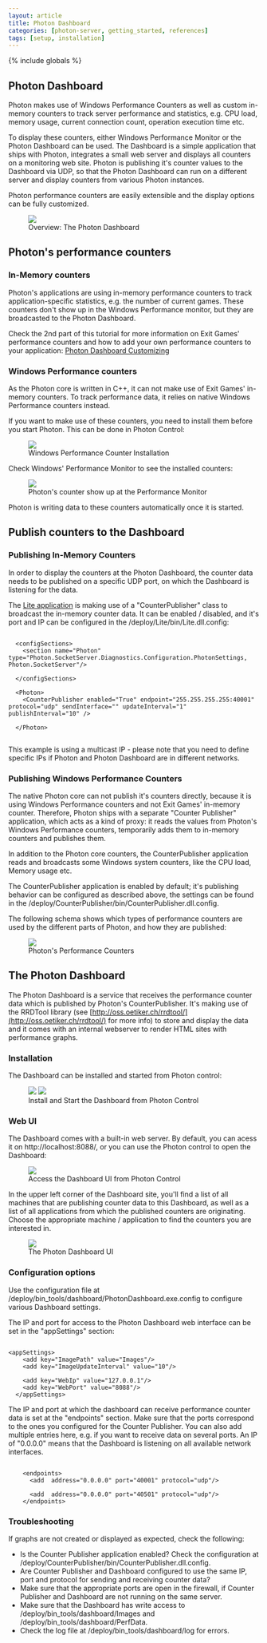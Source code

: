```yaml
---
layout: article
title: Photon Dashboard 
categories: [photon-server, getting_started, references]
tags: [setup, installation]
---
```

{% include globals %}

## Photon Dashboard

Photon makes use of Windows Performance Counters as well as custom
in-memory counters to track server performance and statistics, e.g. CPU
load, memory usage, current connection count, operation execution time
etc.

To display these counters, either Windows Performance Monitor or the
Photon Dashboard can be used. The Dashboard is a simple application that
ships with Photon, integrates a small web server and displays all
counters on a monitoring web site. Photon is publishing it's counter
values to the Dashboard via UDP, so that the Photon Dashboard can run on
a different server and display counters from various Photon instances.

Photon performance counters are easily extensible and the display
options can be fully customized.

<figure>
<img src="{{ IMG }}/Dashboard-Overview.png" />
<figcaption>Overview: The Photon Dashboard</figcaption>
</figure>

## Photon's performance counters

### In-Memory counters

Photon's applications are using in-memory performance counters to track
application-specific statistics, e.g. the number of current games.
These counters don't show up in the Windows Performance monitor, but
they are broadcasted to the Photon Dashboard.

Check the 2nd part of this tutorial for more information on Exit Games'
performance counters and how to add your own performance counters to
your application: [Photon Dashboard
Customizing](/dashboardcustomizing)

### Windows Performance counters

As the Photon core is written in C++, it can not make use of Exit Games'
in-memory counters. To track performance data, it relies on native
Windows Performance counters instead.

If you want to make use of these counters, you need to install them
before you start Photon. This can be done in Photon Control:

<figure>
<img src="{{ IMG }}/Dashboard-InstallCounter.png" />
<figcaption>Windows Performance Counter Installation</figcaption>
</figure>

Check Windows' Performance Monitor to see the installed counters:

<figure>
<img src="{{ IMG }}/Dashboard-PerformanceMonitor.png" />
<figcaption>Photon's counter show up at the Performance Monitor</figcaption>
</figure>

Photon is writing data to these counters automatically once it is
started.

## Publish counters to the Dashboard

### Publishing In-Memory Counters

In order to display the counters at the Photon Dashboard, the counter
data needs to be published on a specific UDP port, on which the
Dashboard is listening for the data.

The [Lite application](/WhatsInPhoton3) is making use of a
"CounterPublisher" class to broadcast the in-memory counter data. It can
be enabled / disabled, and it's port and IP can be configured in the
/deploy/Lite/bin/Lite.dll.config:

~~~~~ {.code}
  
  <configSections>
    <section name="Photon" type="Photon.SocketServer.Diagnostics.Configuration.PhotonSettings, Photon.SocketServer"/>

  </configSections>

  <Photon>
    <CounterPublisher enabled="True" endpoint="255.255.255.255:40001" protocol="udp" sendInterface="" updateInterval="1" publishInterval="10" />

  </Photon>
  
~~~~~

This example is using a multicast IP - please note that you need to
define specific IPs if Photon and Photon Dashboard are in different
networks.

### Publishing Windows Performance Counters

The native Photon core can not publish it's counters directly, because
it is using Windows Performance counters and not Exit Games' in-memory
counter. Therefore, Photon ships with a separate "Counter Publisher"
application, which acts as a kind of proxy: it reads the values from
Photon's Windows Performance counters, temporarily adds them to
in-memory counters and publishes them.

In addition to the Photon core counters, the CounterPublisher
application reads and broadcasts some Windows system counters, like the
CPU load, Memory usage etc.

The CounterPublisher application is enabled by default; it's publishing
behavior can be configured as described above, the settings can be found
in the /deploy/CounterPublisher/bin/CounterPublisher.dll.config.

The following schema shows which types of performance counters are used
by the different parts of Photon, and how they are published:

<figure>
<img src="{{ IMG }}/Dashboard-PhotonSchema.png" />
<figcaption>Photon's Performance Counters</figcaption>
</figure>

## The Photon Dashboard

The Photon Dashboard is a service that receives the performance counter
data which is published by Photon's CounterPublisher. It's making use of
the RRDTool library (see
[http://oss.oetiker.ch/rrdtool/](http://oss.oetiker.ch/rrdtool/) for
more info) to store and display the data and it comes with an internal
webserver to render HTML sites with performance graphs.

### Installation

The Dashboard can be installed and started from Photon control:

<figure>
<img src="{{ IMG }}/Dashboard-InstallDashboard.png" />
<img src="{{ IMG }}/Dashboard-StartDashboard.png" />
<figcaption>Install and Start the Dashboard from Photon Control</figcaption>
</figure>

### Web UI

The Dashboard comes with a built-in web server. By default, you can
acess it on http://localhost:8088/, or you can use the Photon control to
open the Dashboard:

<figure>
<img src="{{ IMG }}/Dashboard-OpenUI.png" />
<figcaption>Access the Dashboard UI from Photon Control</figcaption>
</figure>

In the upper left corner of the Dashboard site, you'll find a list of
all machines that are publishing counter data to this Dashboard, as well
as a list of all applications from which the published counters are
originating. Choose the appropriate machine / application to find the
counters you are interested in.

<figure>
<img src="{{ IMG }}/Dashboard-UI.png" />
<figcaption>The Photon Dashboard UI</figcaption>
</figure>

### Configuration options

Use the configuration file at
/deploy/bin\_tools/dashboard/PhotonDashboard.exe.config to configure
various Dashboard settings.

The IP and port for access to the Photon Dashboard web interface can be
set in the "appSettings" section:

~~~~ {.code}

<appSettings>
    <add key="ImagePath" value="Images"/>
    <add key="ImageUpdateInterval" value="10"/>

    <add key="WebIp" value="127.0.0.1"/>
    <add key="WebPort" value="8088"/>
  </appSettings>
~~~~

The IP and port at which the dashboard can receive performance counter
data is set at the "endpoints" section. Make sure that the ports
correspond to the ones you configured for the Counter Publisher. You can
also add multiple entries here, e.g. if you want to receive data on
several ports. An IP of "0.0.0.0" means that the Dashboard is listening
on all available network interfaces.

~~~~ {.code}

    <endpoints>
      <add  address="0.0.0.0" port="40001" protocol="udp"/>

      <add  address="0.0.0.0" port="40501" protocol="udp"/>
    </endpoints>
~~~~

### Troubleshooting

If graphs are not created or displayed as expected, check the following:

-   Is the Counter Publisher application enabled? Check the
    configuration at
    /deploy/CounterPublisher/bin/CounterPublisher.dll.config.
-   Are Counter Publisher and Dashboard configured to use the same IP,
    port and protocol for sending and receiving counter data?
-   Make sure that the appropriate ports are open in the firewall, if
    Counter Publisher and Dashboard are not running on the same server.
-   Make sure that the Dashboard has write access to
    /deploy/bin\_tools/dashboard/Images and
    /deploy/bin\_tools/dashboard/PerfData.
-   Check the log file at /deploy/bin\_tools/dashboard/log for errors.

